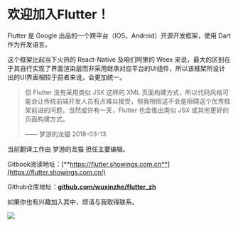 # 欢迎加入Flutter！

Flutter 是 Google 出品的一个跨平台（IOS，Android）开源开发框架，使用 Dart 作为开发语言。

这个框架比起当下火热的 React-Native 及咱们阿里的 Weex 来说，最大的区别在于其自行实现了界面渲染层而非采用继承对应平台的UI组件，所以该框架所设计出的UI界面相较于前者来说，会更加统一。

> 但 Flutter 没有采用类似 JSX 这样的 XML 页面构建方式，所以代码风格可能会让传统前端开发人员有点难以接受，但我相信这不会是阻碍这个优秀框架前进的问题。当然或许有一天，Flutter 也会推出类似 JSX 或其他更好的页面构建方式。
>
> —— 梦游的龙猫 2018-03-13

当前翻译工作由 梦游的龙猫 担任主要编辑。

Gitbook阅读地址：[**https://flutter.showings.com.cn**](https://flutter.showings.com.cn/)

Github仓库地址：[**github.com/wuxinzhe/flutter\_zh**](https://github.com/wuxinzhe/flutter_zh.git)

如果你也有兴趣加入其中，烦请与我取得联系。

![](/assets/WechatIMG4.jpeg)

